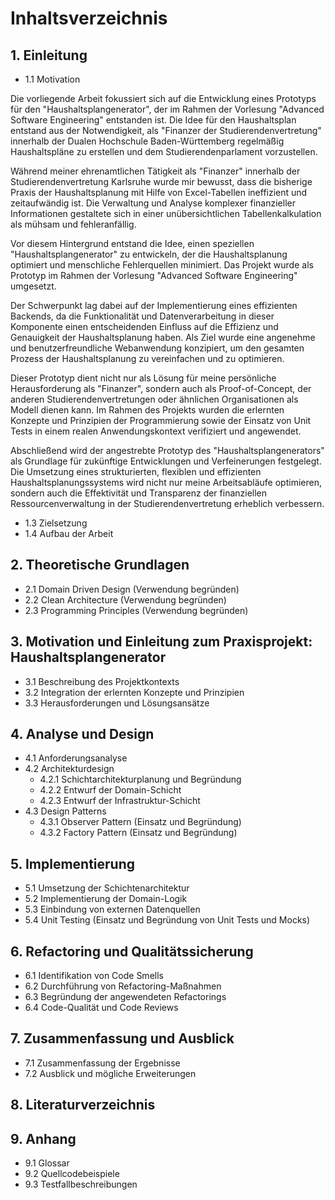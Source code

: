 # Inhaltsverzeichnis

## 1. Einleitung
   - 1.1 Motivation

Die vorliegende Arbeit fokussiert sich auf die Entwicklung eines Prototyps für den "Haushaltsplangenerator", der im Rahmen der Vorlesung "Advanced Software Engineering" entstanden ist. Die Idee für den Haushaltsplan entstand aus der Notwendigkeit, als "Finanzer der Studierendenvertretung" innerhalb der Dualen Hochschule Baden-Württemberg regelmäßig Haushaltspläne zu erstellen und dem Studierendenparlament vorzustellen.

Während meiner ehrenamtlichen Tätigkeit als "Finanzer" innerhalb der Studierendenvertretung Karlsruhe wurde mir bewusst, dass die bisherige Praxis der Haushaltsplanung mit Hilfe von Excel-Tabellen ineffizient und zeitaufwändig ist. Die Verwaltung und Analyse komplexer finanzieller Informationen gestaltete sich in einer unübersichtlichen Tabellenkalkulation als mühsam und fehleranfällig.

Vor diesem Hintergrund entstand die Idee, einen speziellen "Haushaltsplangenerator" zu entwickeln, der die Haushaltsplanung optimiert und menschliche Fehlerquellen minimiert. Das Projekt wurde als Prototyp im Rahmen der Vorlesung "Advanced Software Engineering" umgesetzt.

Der Schwerpunkt lag dabei auf der Implementierung eines effizienten Backends, da die Funktionalität und Datenverarbeitung in dieser Komponente einen entscheidenden Einfluss auf die Effizienz und Genauigkeit der Haushaltsplanung haben. Als Ziel wurde eine angenehme und benutzerfreundliche Webanwendung konzipiert, um den gesamten Prozess der Haushaltsplanung zu vereinfachen und zu optimieren.

Dieser Prototyp dient nicht nur als Lösung für meine persönliche Herausforderung als "Finanzer", sondern auch als Proof-of-Concept, der anderen Studierendenvertretungen oder ähnlichen Organisationen als Modell dienen kann. Im Rahmen des Projekts wurden die erlernten Konzepte und Prinzipien der Programmierung sowie der Einsatz von Unit Tests in einem realen Anwendungskontext verifiziert und angewendet.

Abschließend wird der angestrebte Prototyp des "Haushaltsplangenerators" als Grundlage für zukünftige Entwicklungen und Verfeinerungen festgelegt. Die Umsetzung eines strukturierten, flexiblen und effizienten Haushaltsplanungssystems wird nicht nur meine Arbeitsabläufe optimieren, sondern auch die Effektivität und Transparenz der finanziellen Ressourcenverwaltung in der Studierendenvertretung erheblich verbessern.

   - 1.3 Zielsetzung
   - 1.4 Aufbau der Arbeit

## 2. Theoretische Grundlagen
   - 2.1 Domain Driven Design (Verwendung begründen)
   - 2.2 Clean Architecture (Verwendung begründen)
   - 2.3 Programming Principles (Verwendung begründen)

## 3. Motivation und Einleitung zum Praxisprojekt: Haushaltsplangenerator
   - 3.1 Beschreibung des Projektkontexts
   - 3.2 Integration der erlernten Konzepte und Prinzipien
   - 3.3 Herausforderungen und Lösungsansätze

## 4. Analyse und Design
   - 4.1 Anforderungsanalyse
   - 4.2 Architekturdesign
      - 4.2.1 Schichtarchitekturplanung und Begründung
      - 4.2.2 Entwurf der Domain-Schicht
      - 4.2.3 Entwurf der Infrastruktur-Schicht
   - 4.3 Design Patterns
      - 4.3.1 Observer Pattern (Einsatz und Begründung)
      - 4.3.2 Factory Pattern (Einsatz und Begründung)

## 5. Implementierung
   - 5.1 Umsetzung der Schichtenarchitektur
   - 5.2 Implementierung der Domain-Logik
   - 5.3 Einbindung von externen Datenquellen
   - 5.4 Unit Testing (Einsatz und Begründung von Unit Tests und Mocks)

## 6. Refactoring und Qualitätssicherung
   - 6.1 Identifikation von Code Smells
   - 6.2 Durchführung von Refactoring-Maßnahmen
   - 6.3 Begründung der angewendeten Refactorings
   - 6.4 Code-Qualität und Code Reviews

## 7. Zusammenfassung und Ausblick
   - 7.1 Zusammenfassung der Ergebnisse
   - 7.2 Ausblick und mögliche Erweiterungen

## 8. Literaturverzeichnis

## 9. Anhang
   - 9.1 Glossar
   - 9.2 Quellcodebeispiele
   - 9.3 Testfallbeschreibungen
